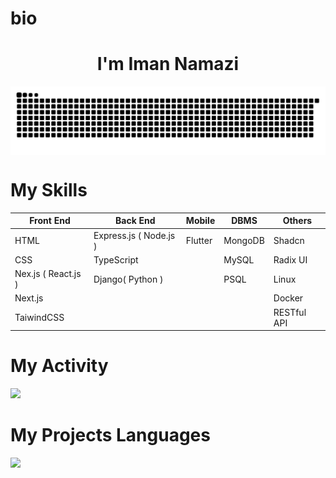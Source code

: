 <!--
```
const response = {
status=202,
data:{
name:"iman Namazi",
skills:"MERN Stack Developer, Flutter Developer, Linux",
hobbies: "sport",

}
}
```

---
-->
# bio
<h1 align="center">I'm Iman Namazi</h1>
<img align="center" src="https://raw.githubusercontent.com/imrrobat/imrrobat/d1b244e170d2b75fdda3efd499eaaf163f7a617c/images/github-contribution-grid-snake.svg" />

<!--
# My Skills

<ul>
<li>
Frontend
  <ul>
      <li>HTML</li>
      <li>CSS</li>
      <li>JavaScript</li>
      <li>Next.js(React.js)</li>        
  </ul>
</li>
<li>Backend
   <ul>
      <li>Express(Node.js)</li>
      <li>Django(Python)</li>
      <li>TypeScript</li>
      <li>Next.js(React.js)</li>        
    </ul>
</li>
<li>Mobile
   <ul>
      <li>Flutter</li>
   </ul>
</li>
<li>Others
    <ul>
      <li>TailwindCSS</li>
      <li>RadixUI</li>
      <li>Shadcn</li>
      <li>Bootstrap</li>
      <li>RESTful API</li>
      <li>Redis</li>
      <li>Linux(LPIC 1) </li>
      <li>Docker</li>
    </ul>
</li>
<li>DBMS
    <ul>
      <li>MongoDB</li>
      <li>MySQL</li>
      <li>PSQL</li>
    </ul>
</li>
</ul>

-->

# My Skills
| Front End | Back End | Mobile | DBMS | Others
| -- | -- | -- | -- | -- 
| HTML | Express.js ( Node.js ) | Flutter | MongoDB | Shadcn
| CSS  | TypeScript |   | MySQL | Radix UI
| Nex.js ( React.js ) | Django( Python ) | | PSQL | Linux
| Next.js | | | | Docker
| TaiwindCSS |  |  | | RESTful API




# My Activity
<img src="https://github-readme-stats.vercel.app/api?username=imandev989&show_icons=true&theme=radical" />

# My Projects Languages

<img src="https://github-readme-stats.vercel.app/api/top-langs/?username=imandev989&layout=pie&theme=onedark"/>
